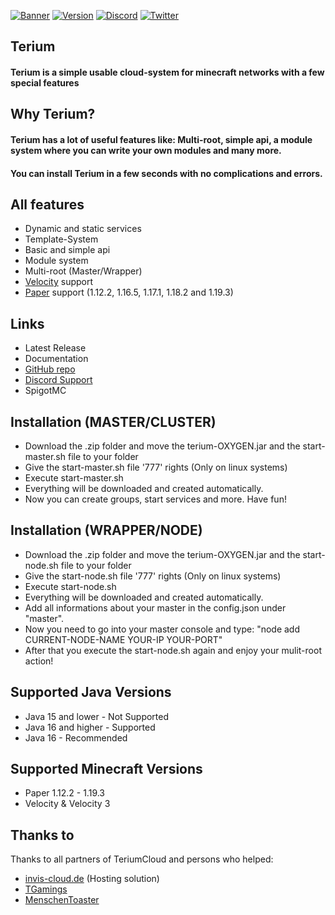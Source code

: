 [![Banner](https://i.imgur.com/xypsvWn.png)](https://terium.cloud)
[![Version](https://img.shields.io/badge/Terium%20Version-v1.0--STABLE%20(NOT%20RELEASED)-blue?style=for-the-badge&logo=appveyor)](https://terium.cloud) [![Discord](https://img.shields.io/badge/Discord%20Server-JOIN%20NOW-%237289da?style=for-the-badge&logo=discord)](https://discord.com/invite/5VrY59sffQ) [![Twitter](https://img.shields.io/twitter/follow/teriumcloud?color=%231DA1F2&logo=twitter&style=for-the-badge)](https://twitter.com/@teriumcloud)

## Terium

#### Terium is a simple usable cloud-system for minecraft networks with a few special features

## Why Terium?

#### Terium has a lot of useful features like: Multi-root, simple api, a module system where you can write your own modules and many more.

#### You can install Terium in a few seconds with no complications and errors.

## All features

- Dynamic and static services
- Template-System
- Basic and simple api
- Module system
- Multi-root (Master/Wrapper)
- [Velocity](https://velocitypowered.com) support
- [Paper](https://papermc.io) support (1.12.2, 1.16.5, 1.17.1, 1.18.2 and 1.19.3)

## Links

- Latest Release
- Documentation
- [GitHub repo](https://github.com/TeriumCloud/Terium)
- [Discord Support](https://discord.com/invite/5VrY59sffQ)
- SpigotMC

## Installation (MASTER/CLUSTER)

- Download the .zip folder and move the terium-OXYGEN.jar and the start-master.sh file to your folder
- Give the start-master.sh file '777' rights (Only on linux systems)
- Execute start-master.sh
- Everything will be downloaded and created automatically.
- Now you can create groups, start services and more. Have fun!

## Installation (WRAPPER/NODE)

- Download the .zip folder and move the terium-OXYGEN.jar and the start-node.sh file to your folder
- Give the start-node.sh file '777' rights (Only on linux systems)
- Execute start-node.sh
- Everything will be downloaded and created automatically.
- Add all informations about your master in the config.json under "master".
- Now you need to go into your master console and type: "node add CURRENT-NODE-NAME YOUR-IP YOUR-PORT"
- After that you execute the start-node.sh again and enjoy your mulit-root action!

## Supported Java Versions

- Java 15 and lower - Not Supported
- Java 16 and higher - Supported
- Java 16 - Recommended

## Supported Minecraft Versions

- Paper 1.12.2 - 1.19.3
- Velocity & Velocity 3

## Thanks to

Thanks to all partners of TeriumCloud and persons who helped:

- [invis-cloud.de](https://invis-cloud.de) (Hosting solution)
- [TGamings](https://github.com/TGamings)
- [MenschenToaster](https://github.com/MenschenToaster)
